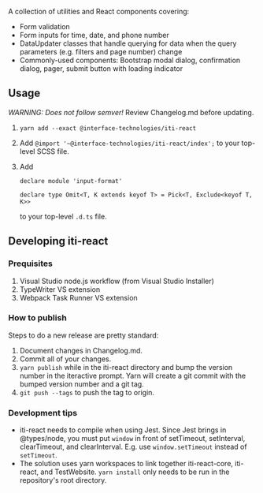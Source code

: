 ﻿A collection of utilities and React components covering:

-   Form validation
-   Form inputs for time, date, and phone number
-   DataUpdater classes that handle querying for data when the query parameters (e.g. filters and page number) change
-   Commonly-used components: Bootstrap modal dialog, confirmation dialog, pager, submit button with loading indicator

## Usage

_WARNING: Does not follow semver!_ Review Changelog.md before updating.

1.  `yarn add --exact @interface-technologies/iti-react`
2.  Add `@import '~@interface-technologies/iti-react/index';` to your top-level SCSS file.
3.  Add

        declare module 'input-format'

        declare type Omit<T, K extends keyof T> = Pick<T, Exclude<keyof T, K>>

    to your top-level `.d.ts` file.

## Developing iti-react

### Prequisites

1.  Visual Studio node.js workflow (from Visual Studio Installer)
2.  TypeWriter VS extension
3.  Webpack Task Runner VS extension

### How to publish

Steps to do a new release are pretty standard:

1.  Document changes in Changelog.md.
2.  Commit all of your changes.
3.  `yarn publish` while in the iti-react directory and bump the version number in the iteractive prompt. Yarn will create a git commit with the bumped version number and a git tag.
4.  `git push --tags` to push the tag to origin.

### Development tips

-   iti-react needs to compile when using Jest. Since Jest brings in @types/node, you must put `window` in front of setTimeout, setInterval, clearTimeout, and clearInterval. E.g. use `window.setTimeout` instead of `setTimeout`.
-   The solution uses yarn workspaces to link together iti-react-core, iti-react, and TestWebsite. `yarn install` only needs to be run in the repository's root directory.
